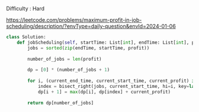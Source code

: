 Difficulty : Hard 

https://leetcode.com/problems/maximum-profit-in-job-scheduling/description/?envType=daily-question&envId=2024-01-06 

```python
class Solution:
    def jobScheduling(self, startTime: List[int], endTime: List[int], profit: List[int]) -> int:
        jobs = sorted(zip(endTime, startTime, profit))
      
        number_of_jobs = len(profit)
      
        dp = [0] * (number_of_jobs + 1)
      
        for i, (current_end_time, current_start_time, current_profit) in enumerate(jobs):
            index = bisect_right(jobs, current_start_time, hi=i, key=lambda x: x[0])
            dp[i + 1] = max(dp[i], dp[index] + current_profit)
      
        return dp[number_of_jobs]
```
